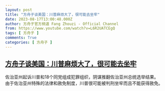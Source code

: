 ```yaml
---
layout: post
title: "方舟子谈美国：川普麻烦大了，很可能去坐牢"
date: 2023-08-17T13:00:48.000Z
author: 方舟子官方频道 Fang Zhouzi - Official Channel
from: https://www.youtube.com/watch?v=L6R2UATCEgQ
tags: [ 方舟子 ]
comments: True
categories: [ 方舟子 ]
---
```

<!--1692277248000-->
[方舟子谈美国：川普麻烦大了，很可能去坐牢](https://www.youtube.com/watch?v=L6R2UATCEgQ)
------

<div>
佐治亚州起诉川普和18个同党组成犯罪组织，阴谋推翻佐治亚州总统选举结果。由于佐治亚州特殊的法律和赦免制度，川普很可能被判刑坐牢而且不能获得赦免。
</div>
